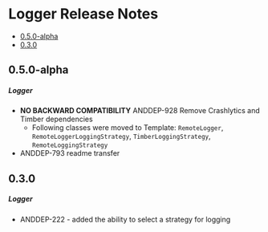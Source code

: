 # Logger Release Notes

- [0.5.0-alpha](#050-alpha)
- [0.3.0](#030)

## 0.5.0-alpha
##### Logger
* **NO BACKWARD COMPATIBILITY** ANDDEP-928 Remove Crashlytics and Timber
  dependencies
  * Following classes were moved to Template: `RemoteLogger`,
    `RemoteLoggerLoggingStrategy`, `TimberLoggingStrategy`,
    `RemoteLoggingStrategy`
* ANDDEP-793 readme transfer
## 0.3.0
##### Logger
* ANDDEP-222 - added the ability to select a strategy for logging